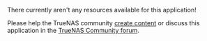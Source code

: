 &NewLine;

There currently aren't any resources available for this application!

Please help the TrueNAS community [create content](https://www.truenas.com/docs/contributing/applications/#contributing-to-truenas-application-documentation) or discuss this application in the [TrueNAS Community forum](https://forums.truenas.com/c/apps-virt/).
